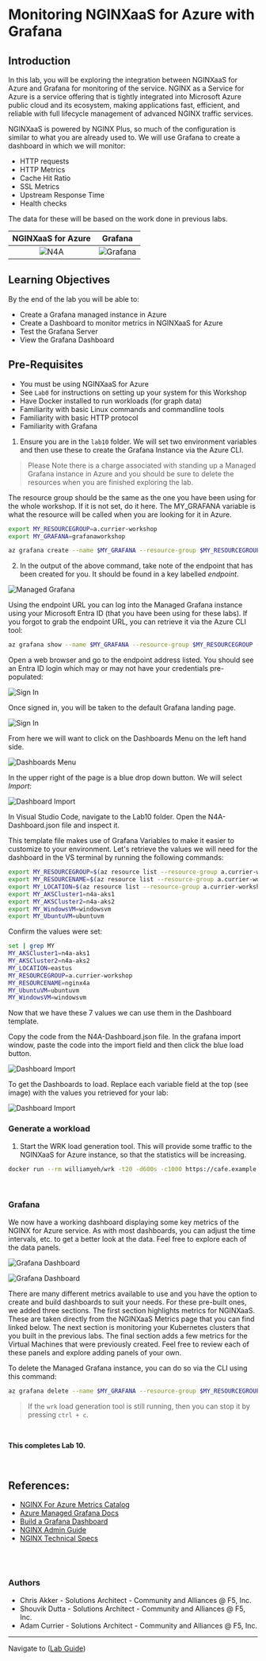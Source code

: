 # Monitoring NGINXaaS for Azure with Grafana

## Introduction

In this lab, you will be exploring the integration between NGINXaaS for Azure and Grafana for monitoring of the service. NGINX as a Service for Azure is a service offering that is tightly integrated into Microsoft Azure public cloud and its ecosystem, making applications fast, efficient, and reliable with full lifecycle management of advanced NGINX traffic services.

NGINXaaS is powered by NGINX Plus, so much of the configuration is similar to what you are already used to. We will use Grafana to create a dashboard in which we will monitor:
- HTTP requests
- HTTP Metrics
- Cache Hit Ratio
- SSL Metrics 
- Upstream Response Time
- Health checks 

The data for these will be based on the work done in previous labs.



NGINXaaS for Azure | Grafana
:-------------------------:|:-------------------------:
![N4A](media/NGINXaaS-icon.png) | ![Grafana](media/grafana-icon.png)
  
## Learning Objectives

By the end of the lab you will be able to:

- Create a Grafana managed instance in Azure
- Create a Dashboard to monitor metrics in NGINXaaS for Azure
- Test the Grafana Server
- View the Grafana Dashboard

## Pre-Requisites

- You must be using NGINXaaS for Azure
- See `Lab0` for instructions on setting up your system for this Workshop
- Have Docker installed to run workloads (for graph data)
- Familiarity with basic Linux commands and commandline tools
- Familiarity with basic HTTP protocol
- Familiarity with Grafana


1. Ensure you are in the `lab10` folder. We will set two environment variables and then use these to create the Grafana Instance via the Azure CLI. 

> Please Note there is a charge associated with standing up a Managed Grafana instance in Azure and you should be sure to delete the resources when you are finished exploring the lab.

The resource group should be the same as the one you have been using for the whole workshop. If it is not set, do it here. The MY_GRAFANA variable is what the resource will be called when you are looking for it in Azure.

```bash
export MY_RESOURCEGROUP=a.currier-workshop
export MY_GRAFANA=grafanaworkshop

az grafana create --name $MY_GRAFANA --resource-group $MY_RESOURCEGROUP
```

2. In the output of the above command, take note of the endpoint that has been created for you. It should be found in a key labelled *endpoint*.

![Managed Grafana](media/managed-grafana.png) 

Using the endpoint URL you can log into the Managed Grafana instance using your Microsoft Entra ID (that you have been using for these labs). If you forgot to grab the endpoint URL, you can retrieve it via the Azure CLI tool:
```bash
az grafana show --name $MY_GRAFANA --resource-group $MY_RESOURCEGROUP --query "properties.endpoint" --output tsv   
```

Open a web browser and go to the endpoint address listed. You should see an Entra ID login which may or may not have your credentials pre-populated:


![Sign In](media/EntraID-sign_in.png) 

Once signed in, you will be taken to the default Grafana landing page.

![Sign In](media/grafana-landing-page.png) 

From here we will want to click on the Dashboards Menu on the left hand side.

![Dashboards Menu](media/grafana-dashboards.png) 

In the upper right of the page is a blue drop down button. We will select *Import*:

![Dashboard Import](media/grafana-dashboards-new.png)

In Visual Studio Code, navigate to the Lab10 folder. Open the N4A-Dashboard.json file and inspect it.

This template file makes use of Grafana Variables to make it easier to customize to your environment. Let's retrieve the values we will need for the dashboard in the VS terminal by running the following commands:

```bash
export MY_RESOURCEGROUP=$(az resource list --resource-group a.currier-workshop --resource-type Nginx.NginxPlus/nginxDeployments --query "[].resourceGroup" -o tsv)
export MY_RESOURCENAME=$(az resource list --resource-group a.currier-workshop --resource-type Nginx.NginxPlus/nginxDeployments --query "[].name" -o tsv)
export MY_LOCATION=$(az resource list --resource-group a.currier-workshop --resource-type Nginx.NginxPlus/nginxDeployments --query "[].location" -o tsv)
export MY_AKSCluster1=n4a-aks1  
export MY_AKSCluster2=n4a-aks2  
export MY_WindowsVM=windowsvm  
export MY_UbuntuVM=ubuntuvm 
```

Confirm the values were set:
```bash
set | grep MY
MY_AKSCluster1=n4a-aks1
MY_AKSCluster2=n4a-aks2
MY_LOCATION=eastus
MY_RESOURCEGROUP=a.currier-workshop
MY_RESOURCENAME=nginx4a
MY_UbuntuVM=ubuntuvm
MY_WindowsVM=windowsvm
```

Now that we have these 7 values we can use them in the Dashboard template.

Copy the code from the N4A-Dashboard.json file. In the grafana import window, paste the code into the import field and then click the blue load button.

![Dashboard Import](media/grafana-dashboards-json.png)

To get the Dashboards to load. Replace each variable field at the top (see image) with the values you retrieved for your lab:

![Dashboard Import](media/grafana-variables.png)

### Generate a workload

1. Start the WRK load generation tool. This will provide some traffic to the NGINXaaS for Azure instance, so that the statistics will be increasing.

```bash
docker run --rm williamyeh/wrk -t20 -d600s -c1000 https://cafe.example.com/ 
```

<br/>


### Grafana

We now have a working dashboard displaying some key metrics of the NGINX for Azure service. As with most dashboards, you can adjust the time intervals, etc. to get a better look at the data. Feel free to explore each of the data panels.  

![Grafana Dashboard](media/grafana-dashboards-n4a.png)

![Grafana Dashboard](media/grafana-dashboards-k8s-vm.png)

There are many different metrics available to use and you have the option to create and build dashboards to suit your needs. For these pre-built ones, we added three sections. The first section highlights metrics for NGINXaaS. These are taken directly from the NGINXaaS Metrics page that you can find linked below. The next section is monitoring your Kubernetes clusters that you built in the previous labs. The final section adds a few metrics for the Virtual Machines that were previously created. Feel free to review each of these panels and explore adding panels of your own.

To delete the Managed Grafana instance, you can do so via the CLI using this command:

```bash
az grafana delete --name $MY_GRAFANA --resource-group $MY_RESOURCEGROUP --yes
```

> If the `wrk` load generation tool is still running, then you can stop it by pressing `ctrl + c`.



<br/>

**This completes Lab 10.**

<br/>

## References:

- [NGINX For Azure Metrics Catalog](https://docs.nginx.com/nginxaas/azure/monitoring/metrics-catalog/)
- [Azure Managed Grafana Docs](https://learn.microsoft.com/en-us/azure/managed-grafana/)
- [Build a Grafana Dashboard](https://grafana.com/docs/grafana/latest/getting-started/build-first-dashboard/)
- [NGINX Admin Guide](https://docs.nginx.com/nginx/admin-guide/)
- [NGINX Technical Specs](https://docs.nginx.com/nginx/technical-specs/)

<br/>

<br/>

### Authors

- Chris Akker - Solutions Architect - Community and Alliances @ F5, Inc.
- Shouvik Dutta - Solutions Architect - Community and Alliances @ F5, Inc.
- Adam Currier - Solutions Architect - Community and Alliances @ F5, Inc.

-------------

Navigate to ([Lab Guide](../readme.md))


